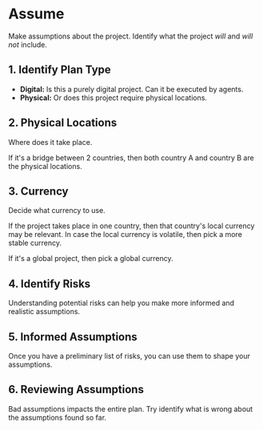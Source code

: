 # Assume

Make assumptions about the project. Identify what the project *will* and *will not* include.

## 1. Identify Plan Type

- **Digital:** Is this a purely digital project. Can it be executed by agents.
- **Physical:** Or does this project require physical locations.

## 2. Physical Locations

Where does it take place.

If it's a bridge between 2 countries, then both country A and country B are the physical locations.

## 3. Currency

Decide what currency to use.

If the project takes place in one country, then that country's local currency may be relevant.
In case the local currency is volatile, then pick a more stable currency.

If it's a global project, then pick a global currency.

## 4. Identify Risks

Understanding potential risks can help you make more informed and realistic assumptions.

## 5. Informed Assumptions

Once you have a preliminary list of risks, you can use them to shape your assumptions.

## 6. Reviewing Assumptions

Bad assumptions impacts the entire plan. Try identify what is wrong about the assumptions found so far. 
